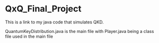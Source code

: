 # QxQ_Final_Project
This is a link to my java code that simulates QKD. 

QuantumKeyDistribution.java is the main file with Player.java being a class file used in the main file
